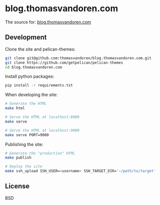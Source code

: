 blog.thomasvandoren.com
=======================

The source for: [blog.thomasvandoren.com](http://blog.thomasvandoren.com/)

Development
-----------

Clone the site and pelican-themes:

```bash
git clone git@github.com:thomasvandoren/blog.thomasvandoren.com.git
git clone https://github.com/getpelican/pelican-themes
cd blog.thomasvandoren.com
```

Install python packages:

```bash
pip install -r requirements.txt
```

When developing the site:

```bash
# Generate the HTML
make html

# Serve the HTML at localhost:8000
make serve

# Serve the HTML at localhost:9000
make serve PORT=9000
```

Publishing the site:

```bash
# Generate the "production" HTML
make publish

# Deploy the site
make ssh_upload SSH_USER=<username> SSH_TARGET_DIR='~/path/to/target'
```

License
-------
BSD
